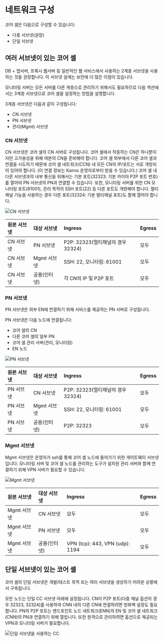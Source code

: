 # 네트워크 구성

코어 셀은 다음으로 구성할 수 있습니다:

- 다중 서브넷(권장)
- 단일 서브넷

## 여러 서브넷이 있는 코어 셀 <a id="a-core-cell-with-multiple-subnets"></a>

DB + 앱서버, 프록시 웹서버 등 일반적인 웹 서비스에서 사용하는 2계층 서브넷을 사용하는 것을 권장합니다. 이 서브넷 설계는 보안에 더 많은 이점이 있습니다.

모니터링 서버는 모든 서버를 다른 계층으로 관리하기 위해서도 필요하므로 다음 섹션에서는 3계층 서브넷으로 코어 셀을 설정하는 방법을 설명합니다.

3계층 서브넷은 다음과 같이 구성됩니다:

- CN 서브넷
- PN 서브넷
- 관리(Mgmt) 서브넷

### CN 서브넷 <a id="cn-subnet"></a>

CN 서브넷은 코어 셀의 CN 서버로 구성됩니다. 코어 셀에서 작동하는 CN은 하나뿐이지만 고가용성을 위해 여분의 CN을 준비해야 합니다. 코어 셀 외부에서 다른 코어 셀과 연결을 시도하기 때문에 코어 셀 네트워크(CCN) 내 모든 CN의 IP/포트는 서로 개방되어 있어야 합니다. (이 연결 정보는 Kairos 운영자로부터 받을 수 있습니다.) 코어 셀 내 다른 서브넷과의 내부 통신을 위해서는 기본 포트(32323: 기본 카이아 P2P 포트 번호)를 열어야 PN 서브넷의 PN과 연결할 수 있습니다. 또한, 모니터링 서버를 위한 CN 모니터링 포트(61001), 관리 목적의 SSH 포트(22) 등 다른 포트도 개방해야 합니다. 멀티채널 기능을 사용하는 경우 다른 포트(32324: 기본 멀티채널 포트)도 함께 열어야 합니다.

![CN 서브넷](/img/nodes/cn_subnet.png)

| 원본 서브넷 | 대상 서브넷                     | Ingress                                                       | Egress |
| :----- | :------------------------- | :------------------------------------------------------------ | :----- |
| CN 서브넷 | PN 서브넷                     | P2P: 32323(멀티채널의 경우 32324) | 모두     |
| CN 서브넷 | Mgmt 서브넷                   | SSH: 22, 모니터링: 61001          | 모두     |
| CN 서브넷 | 공용(인터넷) | 각 CN의 IP 및 P2P 포트                                             | 모두     |

### PN 서브넷 <a id="pn-subnet"></a>

PN 서브넷은 외부 EN에 연결하기 위해 서비스를 제공하는 PN 서버로 구성됩니다.

PN 서브넷은 다음 노드에 연결됩니다:

- 코어 셀의 CN
- 다른 코어 셀의 일부 PN
- 코어 셀 관리 서버(관리, 모니터링)
- EN 노드

![PN 서브넷](/img/nodes/pn_subnet.png)

| 원본 서브넷 | 대상 서브넷                     | Ingress                                                       | Egress |
| :----- | :------------------------- | :------------------------------------------------------------ | :----- |
| PN 서브넷 | CN 서브넷                     | P2P: 32323(멀티채널의 경우 32324) | 모두     |
| PN 서브넷 | Mgmt 서브넷                   | SSH: 22, 모니터링: 61001          | 모두     |
| PN 서브넷 | 공용(인터넷) | P2P: 32323                                    | 모두     |

### Mgmt 서브넷 <a id="mgmt-subnet"></a>

Mgmt 서브넷은 운영자가 ssh를 통해 코어 셀 노드에 들어가기 위한 게이트웨이 서브넷입니다. 모니터링 서버 및 코어 셀 노드를 관리하는 도구가 설치된 관리 서버와 함께 연결하기 위해 VPN 서버가 필요할 수 있습니다.

![Mgmt 서브넷](/img/nodes/admin_subnet.png)

| 원본 서브넷   | 대상 서브넷                     | Ingress                                                                                               | Egress |
| :------- | :------------------------- | :---------------------------------------------------------------------------------------------------- | :----- |
| Mgmt 서브넷 | CN 서브넷                     | 모두                                                                                                    | 모두     |
| Mgmt 서브넷 | PN 서브넷                     | 모두                                                                                                    | 모두     |
| Mgmt 서브넷 | 공용(인터넷) | VPN (tcp): 443, VPN (udp): 1194 | 모두     |

## 단일 서브넷이 있는 코어 셀 <a id="a-core-cell-with-a-single-subnet"></a>

코어 셀의 단일 서브넷은 개발/테스트 목적 또는 여러 서브넷을 생성하기 어려운 상황에서 구축됩니다.

모든 노드는 단일 CC 서브넷 아래에 설정됩니다. CN이 P2P 포트(다중 채널 옵션의 경우 32323, 32324)를 사용하여 CNN 내의 다른 CN에 연결하려면 방화벽 설정도 필요합니다. PN의 P2P 포트는 엔드포인트 노드 네트워크(ENN)의 EN 및 코어 셀 네트워크(CNN)의 PN과 연결하기 위해 열립니다. 또한 원격으로 관리하려면 옵션으로 제공되는 VPN과 모니터링 서버가 필요합니다.

![단일 서브넷을 사용하는 CC](/img/nodes/cc_single_subnet.png)


